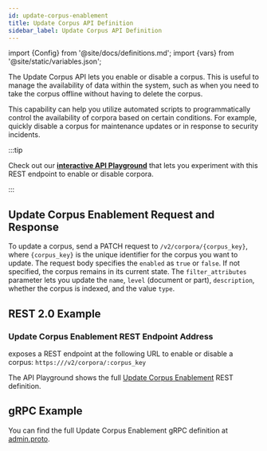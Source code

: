 ```yaml
---
id: update-corpus-enablement
title: Update Corpus API Definition
sidebar_label: Update Corpus API Definition
---
```


import {Config} from '@site/docs/definitions.md';
import {vars} from '@site/static/variables.json';

The Update Corpus API lets you enable or disable a corpus.
This is useful to manage the availability of data within the system,
such as when you need to take the corpus offline without having to delete the corpus. 

This capability can help you utilize automated scripts to programmatically 
control the availability of corpora based on certain conditions. For example, 
quickly disable a corpus for maintenance updates or in response to security 
incidents. 

:::tip

Check out our [**interactive API Playground**](/docs/rest-api/update-corpus) that lets you experiment with this 
REST endpoint to enable or disable corpora.

:::

## Update Corpus Enablement Request and Response

To update a corpus, send a PATCH request to `/v2/corpora/{corpus_key}`, where 
`{corpus_key}` is the unique identifier for the corpus you want to update. The 
request body specifies the `enabled` as `true` or `false`. If not specified, the 
corpus remains in its current state. The `filter_attributes` parameter lets 
you update the `name`, `level` (document or part), `description`, whether the corpus 
is indexed, and the value `type`.

## REST 2.0 Example

### Update Corpus Enablement REST Endpoint Address

<Config v="names.product"/> exposes a REST endpoint at the following URL
to enable or disable a corpus:
<code>https://<Config v="domains.rest.admin"/>/v2/corpora/:corpus_key</code>

The API Playground shows the full [Update Corpus Enablement](/docs/rest-api/update-corpus) REST definition.

## gRPC Example

You can find the full Update Corpus Enablement gRPC definition at [admin.proto](https://github.com/vectara/protos/blob/main/admin.proto).
